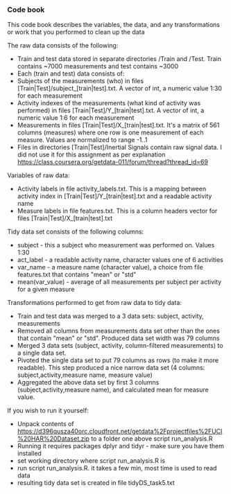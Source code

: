 ### Code book

This code book describes the variables, the data, and any transformations or work that you performed to clean up the data

The raw data consists of the following:
* Train and test data stored in separate directories /Train and /Test. Train contains ~7000 measurements and test contains ~3000
* Each (train and test) data consists of:
* Subjects of the measurements (who) in files [Train|Test]/subject_[train|test].txt. A vector of int, a numeric value 1:30 for each measurement
* Activity indexes of the measurements (what kind of activity was performed) in files [Train|Test]/Y_[train|test].txt. A vector of int, a numeric value 1:6 for each measurement
* Measurements in files [Train|Test]/X_[train|test].txt. It's a matrix of 561 columns (measures) where one row is one measurement of each measure. Values are normalized to range -1..1
* Files in directories [Train|Test]/Inertial Signals contain raw signal data. I did not use it for this assignment as per explanation https://class.coursera.org/getdata-011/forum/thread?thread_id=69

Variables of raw data:
* Activity labels in file activity_labels.txt. This is a mapping between activity index in [Train|Test]/Y_[train|test].txt and a readable activity name
* Measure labels in file features.txt. This is a column headers vector for files [Train|Test]/X_[train|test].txt

Tidy data set consists of the following columns:
* subject - this a subject who measurement was performed on. Values 1:30
* act_label - a readable activity name, character values one of 6 activities
* var_name - a measure name (character value), a choice from file features.txt that contains "mean" or "std"
* mean(var_value) - average of all measurements per subject per activity for a given measure

Transformations performed to get from raw data to tidy data:
* Train and test data was merged to a 3 data sets: subject, activity, measurements
* Removed all columns from measurements data set other than the ones that contain "mean" or "std". Produced data set width was 79 columns
* Merged 3 data sets (subject, activity, column-filtered measurements) to a single data set.
* Pivoted the single data set to put 79 columns as rows (to make it more readable). This step produced a nice narrow data set (4 columns: subject,activity,measure name, measure value)
* Aggregated the above data set by first 3 columns (subject,activity,measure name), and calculated mean for measure value.

If you wish to run it yourself:
* Unpack contents of https://d396qusza40orc.cloudfront.net/getdata%2Fprojectfiles%2FUCI%20HAR%20Dataset.zip to a folder one above script run_analysis.R
* Running it requires packages dplyr and tidyr - make sure you have them installed
* set working directory where script run_analysis.R is
* run script run_analysis.R. it takes a few min, most time is used to read data
* resulting tidy data set is created in file tidyDS_task5.txt
